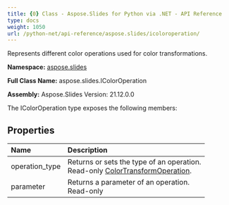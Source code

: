 ```yaml
---
title: {0} Class - Aspose.Slides for Python via .NET - API Reference
type: docs
weight: 1050
url: /python-net/api-reference/aspose.slides/icoloroperation/
---
```


Represents different color operations used for color transformations.

**Namespace:** [aspose.slides](/python-net/api-reference/aspose.slides/)

**Full Class Name:** aspose.slides.IColorOperation

**Assembly:**  Aspose.Slides Version: 21.12.0.0

The IColorOperation type exposes the following members:
## **Properties**
|**Name**|**Description**|
| :- | :- |
|operation_type|Returns or sets the type of an operation.<br/>            Read-only [ColorTransformOperation](/python-net/api-reference/aspose.slides/colortransformoperation/).|
|parameter|Returns a parameter of an operation.<br/>            Read-only|
